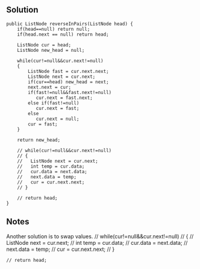 ## Solution

```
public ListNode reverseInPairs(ListNode head) {
    if(head==null) return null;
    if(head.next == null) return head;
    
    ListNode cur = head;
    ListNode new_head = null;

    while(cur!=null&&cur.next!=null)
    {
        ListNode fast = cur.next.next;
        ListNode next = cur.next;
        if(cur==head) new_head = next;
        next.next = cur;
        if(fast!=null&&fast.next!=null) 
           cur.next = fast.next;
        else if(fast!=null)
           cur.next = fast;
        else
           cur.next = null;
        cur = fast;
    }
    
    return new_head;
    
    // while(cur!=null&&cur.next!=null)
    // {
    //   ListNode next = cur.next;
    //   int temp = cur.data;
    //   cur.data = next.data;
    //   next.data = temp;
    //   cur = cur.next.next;
    // }
    
    // return head;
}
```

## Notes
Another solution is to swap values.
// while(cur!=null&&cur.next!=null)
    // {
    //   ListNode next = cur.next;
    //   int temp = cur.data;
    //   cur.data = next.data;
    //   next.data = temp;
    //   cur = cur.next.next;
    // }
    
    // return head;
